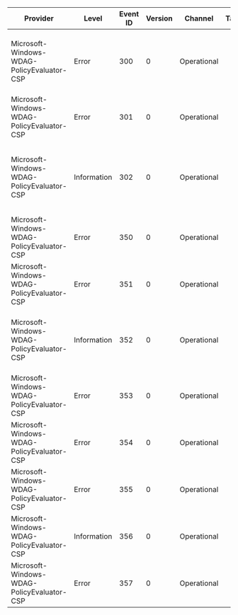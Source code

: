 Provider                                    |  Level        |  Event ID  |  Version  |  Channel      |  Task  |  Opcode  |  Keyword  |  Message
--------------------------------------------|---------------|------------|-----------|---------------|--------|----------|-----------|------------------------------------------------------------------------------------------------------------
Microsoft-Windows-WDAG-PolicyEvaluator-CSP  |  Error        |  300       |  0        |  Operational  |        |          |           |  Microsoft Defender Application Guard CSP: Failed to set one or more settings : {ErrorCode}
Microsoft-Windows-WDAG-PolicyEvaluator-CSP  |  Error        |  301       |  0        |  Operational  |        |          |           |  Microsoft Defender Application Guard CSP: delete value failed:{ErrorCode}
Microsoft-Windows-WDAG-PolicyEvaluator-CSP  |  Information  |  302       |  0        |  Operational  |        |          |           |  Microsoft Defender Application Guard CSP: Feature Installation action failed because of missing dependency
Microsoft-Windows-WDAG-PolicyEvaluator-CSP  |  Error        |  350       |  0        |  Operational  |        |          |           |  Failed to start container service when Hvsi is turned on: {ErrorCode}
Microsoft-Windows-WDAG-PolicyEvaluator-CSP  |  Error        |  351       |  0        |  Operational  |        |          |           |  Failed to merge policy to CSP current hive: {ErrorCode}
Microsoft-Windows-WDAG-PolicyEvaluator-CSP  |  Information  |  352       |  0        |  Operational  |        |          |           |  At least one mandatory network isolation policy must be set, please configure: {MissingPolicy}
Microsoft-Windows-WDAG-PolicyEvaluator-CSP  |  Error        |  353       |  0        |  Operational  |        |          |           |  Failed to send alert message back to MDM server: {ErrorCode}
Microsoft-Windows-WDAG-PolicyEvaluator-CSP  |  Error        |  354       |  0        |  Operational  |        |          |           |
Microsoft-Windows-WDAG-PolicyEvaluator-CSP  |  Error        |  355       |  0        |  Operational  |        |          |           |  The system does not meet the minimal requirement: {MissingPolicy}
Microsoft-Windows-WDAG-PolicyEvaluator-CSP  |  Information  |  356       |  0        |  Operational  |        |          |           |   {Message} {SecondMessage}
Microsoft-Windows-WDAG-PolicyEvaluator-CSP  |  Error        |  357       |  0        |  Operational  |        |          |           |